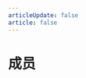 ```yaml
---
articleUpdate: false
article: false
---
```


# 成员

<script setup>
const membersData = [
  {
    name: "ji233",
    desc: "管理组、策划组成员，社长",
    link: "https://space.bilibili.com/3546810693979019",
    img: "/members/1.webp",
    badge: "2025/3/3",
    badgeType: "tip"
  },
  {
    name: "白饭BFAN",
    desc: "管理组、美术组成员",
    link: "https://space.bilibili.com/176760826",
    img: "/members/2.webp",
    badge: "2025/3/3",
    badgeType: "tip"
  },
  {
    name: "天盟琉璃",
    desc: "管理组成员",
    link: "https://space.bilibili.com/4166882",
    img: "/members/3.webp",
    badge: "2025/3/3",
    badgeType: "tip"
  },
  {
    name: "风若轻雨",
    desc: "策划组成员",
    link: "https://space.bilibili.com/204989567",
    img: "/members/4.webp",
    badge: "2025/3/3",
    badgeType: "tip"
  },
  {
    name: "Ghastasaucey",
    desc: "似乎来到了一片没有知识的荒原",
    link: "https://space.bilibili.com/384775811",
    img: "/members/5.webp",
    badge: "2025/3/3",
    badgeType: "tip"
  },
  {
    name: "清丰君qfj",
    desc: "文案组、音乐组成员",
    link: "https://space.bilibili.com/414860281",
    img: "/members/6.webp",
    badge: "2025/3/3",
    badgeType: "tip"
  },
  {
    name: "4573去",
    desc: "似乎来到了一片没有知识的荒原",
    link: "https://space.bilibili.com/687147559",
    img: "/members/7.webp",
    badge: "2025/3/3",
    badgeType: "tip"
  },
  {
    name: "DoJu-豆君",
    desc: "美术组成员",
    link: "https://space.bilibili.com/558457083",
    img: "/members/8.webp",
    badge: "2025/3/3",
    badgeType: "tip"
  },
  {
    name: "ydd_GiGi",
    desc: "美术组成员",
    link: "https://space.bilibili.com/178966180",
    img: "/members/9.webp",
    badge: "2025/3/3",
    badgeType: "tip"
  },
  {
    name: "请假委员",
    desc: "美术组成员",
    link: "https://space.bilibili.com/400782204",
    img: "/members/10.webp",
    badge: "2025/3/3",
    badgeType: "tip"
  },
  {
    name: "熔萤",
    desc: "美术组成员",
    link: "https://space.bilibili.com/72317660",
    img: "/members/11.webp",
    badge: "2025/3/3",
    badgeType: "tip"
  },
  {
    name: "smzase",
    desc: "美术组、剪辑组成员",
    link: "https://space.bilibili.com/254587236",
    img: "/members/12.webp",
    badge: "2025/3/3",
    badgeType: "tip"
  },
  {
    name: "s阳光s",
    desc: "美术组成员",
    link: "https://space.bilibili.com/86007460",
    img: "/members/13.webp",
    badge: "2025/3/3",
    badgeType: "tip"
  },
  {
    name: "香橼",
    desc: "美术组成员",
    link: "https://space.bilibili.com/363399396",
    img: "/members/14.webp",
    badge: "2025/3/3",
    badgeType: "tip"
  },
  {
    name: "贩剑的幻剑",
    desc: "音乐组成员",
    link: "https://space.bilibili.com/3493129921498027",
    img: "/members/19.webp",
    badge: "2025/3/3",
    badgeType: "tip"
  },
  {
    name: "究极无力猫",
    desc: "音乐组成员",
    link: "https://space.bilibili.com/174567629",
    img: "/members/20.webp",
    badge: "2025/3/3",
    badgeType: "tip"
  },
  {
    name: "Kingh-J",
    desc: "音乐组成员",
    link: "https://space.bilibili.com/483887319",
    img: "/members/21.webp",
    badge: "2025/3/3",
    badgeType: "tip"
  },
  {
    name: "京城小仙z",
    desc: "音乐组成员",
    link: "https://space.bilibili.com/455298905",
    img: "/members/22.webp",
    badge: "2025/3/3",
    badgeType: "tip"
  },
  {
    name: "凉沈",
    desc: "剪辑组成员",
    link: "https://space.bilibili.com/3493115379845729",
    img: "/members/25.webp",
    badge: "2025/3/3",
    badgeType: "tip"
  },
  {
    name: "Winkle雪线",
    desc: "剪辑组成员",
    link: "https://space.bilibili.com/2198423",
    img: "/members/27.webp",
    badge: "2025/3/3",
    badgeType: "tip"
  },
  {
    name: "无名的路人_",
    desc: "剪辑组成员",
    link: "https://space.bilibili.com/424444828",
    img: "/members/28.webp",
    badge: "2025/3/3",
    badgeType: "tip"
  },
  {
    name: "YC_Xiaoxuan",
    desc: "策划组、剪辑组成员",
    link: "https://space.bilibili.com/348675218",
    img: "/members/29.webp",
    badge: "2025/3/3",
    badgeType: "tip"
  },
  {
    name: "道源君-Tao",
    desc: "似乎来到了一片没有知识的荒原",
    link: "https://space.bilibili.com/517412429",
    img: "/members/31.webp",
    badge: "2025/3/3",
    badgeType: "tip"
  },
  {
    name: "玉米卷加麻加辣",
    desc: "似乎来到了一片没有知识的荒原",
    link: "https://space.bilibili.com/3546782250305709",
    img: "/members/32.webp",
    badge: "2025/3/3",
    badgeType: "tip"
  },
  {
    name: "UPU4U7",
    desc: "剪辑组成员",
    link: "https://space.bilibili.com/21522074",
    img: "/members/26.webp",
    badge: "2025/3/10",
    badgeType: "tip"
  },
  {
    name: "叶冰",
    desc: "美术组成员",
    link: "https://space.bilibili.com/282155421",
    img: "/members/15.webp",
    badge: "2025/3/13",
    badgeType: "tip"
  },
  {
    name: "Bayant白蚁",
    desc: "剪辑组成员",
    link: "https://space.bilibili.com/1394824931",
    img: "/members/24.webp",
    badge: "2025/3/17",
    badgeType: "tip"
  },
  {
    name: "Error博士",
    desc: "美术组、文案组成员",
    link: "https://space.bilibili.com/90162971",
    img: "/members/16.webp",
    badge: "2025/3/30",
    badgeType: "tip"
  },
  {
    name: "KevinMVZ",
    desc: "美术组成员",
    link: "https://space.bilibili.com/3546888219397078",
    img: "/members/17.webp",
    badge: "2025/3/30",
    badgeType: "tip"
  },
  {
    name: "时空过客",
    desc: "美术组成员",
    link: "https://space.bilibili.com/3493274358647618",
    img: "/members/18.webp",
    badge: "2025/3/30",
    badgeType: "tip"
  },
  {
    name: "塔瑗",
    desc: "音乐组成员",
    link: "https://space.bilibili.com/433509436",
    img: "/members/23.webp",
    badge: "2025/3/30",
    badgeType: "tip"
  },
  {
    name: "阿风的独白",
    desc: "剪辑组成员",
    link: "https://space.bilibili.com/1445711840",
    img: "/members/30.webp",
    badge: "2025/3/30",
    badgeType: "tip"
  },
  {
    name: "Dr・糕萌酸钾-Studio",
    desc: "音乐组成员",
    link: "https://space.bilibili.com/406951972",
    img: "/members/33.webp",
    badge: "2025/4/19",
    badgeType: "tip"
  },
  {
    name: "星苗织光",
    desc: "文案组成员",
    link: "https://space.bilibili.com/535934801",
    img: "/members/34.webp",
    badge: "2025/4/19",
    badgeType: "tip"
  },
  {
    name: "这是一杯热红茶",
    desc: "文案组成员",
    link: "https://space.bilibili.com/604606856",
    img: "/members/35.webp",
    badge: "2025/4/19",
    badgeType: "tip"
  },
  {
    name: "雨痕い",
    desc: "剪辑组成员",
    link: "https://space.bilibili.com/171910754",
    img: "/members/36.webp",
    badge: "2025/5/2",
    badgeType: "tip"
  },
  {
    name: "自由三叶草",
    desc: "音乐组成员",
    link: "https://space.bilibili.com/1297262520",
    img: "/members/37.webp",
    badge: "2025/5/2",
    badgeType: "tip"
  },
  {
    name: "一条蟒老师",
    desc: "音乐组成员",
    link: "https://space.bilibili.com/661523647",
    img: "/members/38.webp",
    badge: "2025/5/2",
    badgeType: "tip"
  },
  {
    name: "床单妖怪",
    desc: "美术组成员",
    link: "https://space.bilibili.com/1517679584",
    img: "/members/39.webp",
    badge: "2025/5/2",
    badgeType: "tip"
  },
  {
    name: "BetaBeast",
    desc: "美术组、剪辑组成员",
    link: "https://space.bilibili.com/210379574",
    img: "/members/40.webp",
    badge: "2025/5/2",
    badgeType: "tip"
  },
  {
    name: "649hdb",
    desc: "音乐组成员",
    link: "https://space.bilibili.com/110899573",
    img: "/members/41.webp",
    badge: "2025/5/3",
    badgeType: "tip"
  },
  {
    name: "一瓶Cl2",
    desc: "美术组、剪辑组成员",
    link: "https://space.bilibili.com/38198671",
    img: "/members/42.webp",
    badge: "2025/5/4",
    badgeType: "tip"
  },
  {
    name: "Promise.",
    desc: "音乐组成员",
    link: "https://space.bilibili.com/297163428",
    img: "/members/43.webp",
    badge: "2025/5/7",
    badgeType: "tip"
  },
  {
    name: "HarK如沐春风的笑azY",
    desc: "音乐组成员",
    link: "https://space.bilibili.com/508431921",
    img: "/members/44.webp",
    badge: "2025/5/7",
    badgeType: "tip"
  },
  {
    name: "逸辰Yichener",
    desc: "美术组成员",
    link: "https://space.bilibili.com/688480207",
    img: "/members/45.webp",
    badge: "2025/5/9",
    badgeType: "tip"
  },
  {
    name: "咸威化",
    desc: "剪辑组成员",
    link: "https://space.bilibili.com/1369831472",
    img: "/members/46.webp",
    badge: "2025/5/10",
    badgeType: "tip"
  },
  {
    name: "磁君",
    desc: "剪辑组成员",
    link: "https://space.bilibili.com/3546716907244410",
    img: "/members/47.webp",
    badge: "2025/5/11",
    badgeType: "tip"
  },
  {
    name: "夜暮青CINK",
    desc: "音乐组成员",
    link: "https://space.bilibili.com/34797819",
    img: "/members/48.webp",
    badge: "2025/5/13",
    badgeType: "tip"
  },
  {
    name: "Yinshou83",
    desc: "美术组成员",
    link: "https://space.bilibili.com/330352098",
    img: "/members/49.webp",
    badge: "2025/5/22",
    badgeType: "tip"
  },
  {
    name: "west-钢琴酱",
    desc: "音乐组成员",
    link: "https://space.bilibili.com/394928096",
    img: "/members/50.webp",
    badge: "2025/5/22",
    badgeType: "tip"
  },
  {
    name: "CW狂风",
    desc: "音乐组成员",
    link: "https://space.bilibili.com/434800565",
    img: "/members/51.webp",
    badge: "2025/6/2",
    badgeType: "tip"
  },
  {
    name: "HRKing寒瑞",
    desc: "美术组成员",
    link: "https://space.bilibili.com/1064290400",
    img: "/members/52.webp",
    badge: "2025/6/7",
    badgeType: "tip"
  },
  {
    name: "发感觉怪怪酱つ",
    desc: "剪辑组成员",
    link: "https://space.bilibili.com/360692595",
    img: "/members/53.webp",
    badge: "2025/6/9",
    badgeType: "tip"
  },
  {
    name: "摆烂の布嘟嘟",
    desc: "美术组成员",
    link: "https://space.bilibili.com/3546573313149656",
    img: "/members/54.webp",
    badge: "2025/6/10",
    badgeType: "tip"
  },
  {
    name: "这是一个很好的新昵称",
    desc: "美术组成员",
    link: "https://space.bilibili.com/372751381",
    img: "/members/55.webp",
    badge: "2025/6/10",
    badgeType: "tip"
  },
  {
    name: "总督督督督",
    desc: "美术组成员",
    link: "https://space.bilibili.com/269463463",
    img: "/members/56.webp",
    badge: "2025/6/11",
    badgeType: "tip"
  },
  {
    name: "E杯芒果奶昔",
    desc: "文案组成员",
    link: "https://space.bilibili.com/5610051",
    img: "/members/57.webp",
    badge: "2025/6/11",
    badgeType: "tip"
  },
  {
    name: "墨水帕InkPapy",
    desc: "美术组成员",
    link: "https://space.bilibili.com/557653195",
    img: "/members/58.webp",
    badge: "2025/6/11",
    badgeType: "tip"
  },
  {
    name: "飞蛾小饼干Moth_cookie",
    desc: "剪辑组成员",
    link: "https://space.bilibili.com/1656416311",
    img: "/members/59.webp",
    badge: "2025/6/14",
    badgeType: "tip"
  },
  {
    name: "舌兰春卷Kita",
    desc: "剪辑组成员",
    link: "https://space.bilibili.com/1978267344",
    img: "/members/60.webp",
    badge: "2025/6/15",
    badgeType: "tip"
  },
  {
    name: "某猹子2333",
    desc: "美术组成员",
    link: "https://space.bilibili.com/594539404",
    img: "/members/61.webp",
    badge: "2025/6/18",
    badgeType: "tip"
  },
  {
    name: "闪耀的绿色之星",
    desc: "美术组成员",
    link: "https://space.bilibili.com/470641062",
    img: "/members/62.webp",
    badge: "2025/6/18",
    badgeType: "tip"
  },
  {
    name: "某不科学的三叶草",
    desc: "音乐组成员",
    link: "https://space.bilibili.com/393632976",
    img: "/members/63.webp",
    badge: "2025/6/22",
    badgeType: "tip"
  },
  {
    name: "Ralsei-Toe",
    desc: "策划组成员",
    link: "https://space.bilibili.com/387367841",
    img: "/members/64.webp",
    badge: "2025/6/29",
    badgeType: "tip"
  },
  {
    name: "KH-Dihun",
    desc: "剪辑组成员",
    link: "https://space.bilibili.com/296489500",
    img: "/members/65.webp",
    badge: "2025/6/29",
    badgeType: "tip"
  },
  {
    name: "植梦A",
    desc: "美术组、剪辑组成员",
    link: "https://space.bilibili.com/167139711",
    img: "/members/66.webp",
    badge: "2025/7/4",
    badgeType: "tip"
  },
  {
    name: "智慧君ZHJ",
    desc: "美术组成员",
    link: "https://space.bilibili.com/1362212239",
    img: "/members/67.webp",
    badge: "2025/7/5",
    badgeType: "tip"
  },
  {
    name: "息椎-joyful",
    desc: "美术组成员",
    link: "https://space.bilibili.com/1154046509",
    img: "/members/68.webp",
    badge: "2025/7/5",
    badgeType: "tip"
  },
  {
    name: "DIE_MAN",
    desc: "美术组成员",
    link: "https://space.bilibili.com/352037262",
    img: "/members/69.webp",
    badge: "2025/7/27",
    badgeType: "tip"
  },
  {
    name: "Coevrit克夫里特",
    desc: "美术组成员",
    link: "https://space.bilibili.com/3493115149159258",
    img: "/members/70.webp",
    badge: "2025/7/29",
    badgeType: "tip"
  },
  {
    name: "网友鬼顺爹",
    desc: "美术组成员",
    link: "https://space.bilibili.com/1584509558",
    img: "/members/71.webp",
    badge: "2025/7/29",
    badgeType: "tip"
  },
  {
    name: "黑山Mont",
    desc: "美术组成员",
    link: "https://space.bilibili.com/160833610",
    img: "/members/72.webp",
    badge: "2025/7/30",
    badgeType: "tip"
  },
  {
    name: "WelkinDEX",
    desc: "美术组成员",
    link: "https://space.bilibili.com/1233067527",
    img: "/members/73.webp",
    badge: "2025/8/1",
    badgeType: "tip"
  },
  {
    name: "Min_mozj",
    desc: "美术组成员",
    link: "https://space.bilibili.com/312078797",
    img: "/members/74.webp",
    badge: "2025/8/8",
    badgeType: "tip"
  }
];
</script>

<MembersPagination :members-data="membersData" />